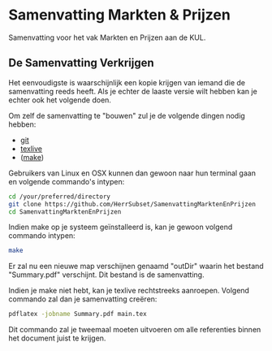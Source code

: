 # Samenvatting Markten & Prijzen

Samenvatting voor het vak Markten en Prijzen aan de KUL.

## De Samenvatting Verkrijgen
Het eenvoudigste is waarschijnlijk een kopie krijgen van iemand die de samenvatting reeds heeft. Als je echter de laaste versie wilt hebben kan je echter ook het volgende doen.

Om zelf de samenvatting te "bouwen" zul je de volgende dingen nodig hebben:
* [git](http://www.git-scm.com/)
* [texlive](https://www.tug.org/texlive/)
* ([make](https://www.gnu.org/software/make/))

Gebruikers van Linux en OSX kunnen dan gewoon naar hun terminal gaan en volgende commando's intypen:

``` bash
cd /your/preferred/directory
git clone https://github.com/HerrSubset/SamenvattingMarktenEnPrijzen
cd SamenvattingMarktenEnPrijzen
```

Indien make op je systeem geïnstalleerd is, kan je gewoon volgend commando intypen:
```bash
make
```

Er zal nu een nieuwe map verschijnen genaamd "outDir" waarin het bestand "Summary.pdf" verschijnt. Dit bestand is de samenvatting.

Indien je make niet hebt, kan je texlive rechtstreeks aanroepen. Volgend commando zal dan je samenvatting creëren:
``` bash
pdflatex -jobname Summary.pdf main.tex
```

Dit commando zal je tweemaal moeten uitvoeren om alle referenties binnen het document juist te krijgen.
